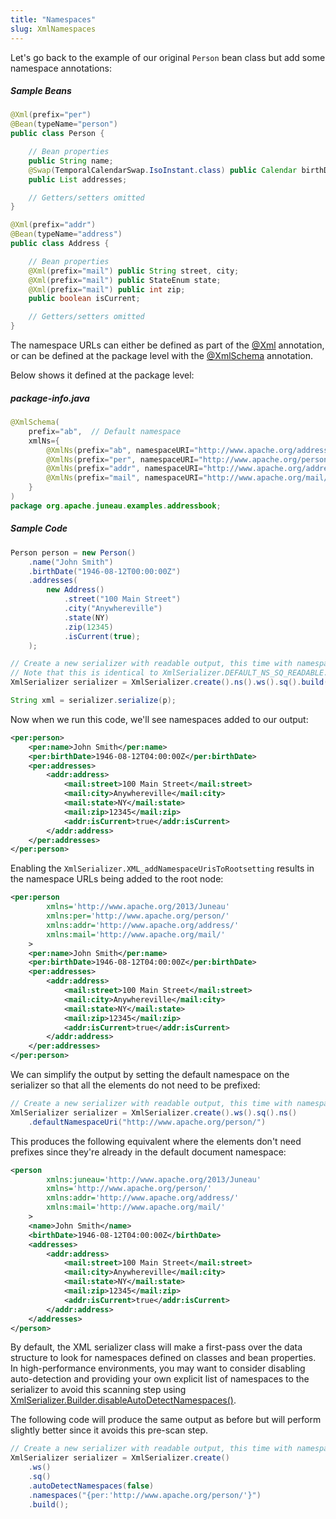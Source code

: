 ```yaml
---
title: "Namespaces"
slug: XmlNamespaces
---
```


Let's go back to the example of our original `Person` bean class but add some namespace annotations:

##### Sample Beans

```java
@Xml(prefix="per")
@Bean(typeName="person")
public class Person {

    // Bean properties
    public String name;
    @Swap(TemporalCalendarSwap.IsoInstant.class) public Calendar birthDate;
    public List addresses;

    // Getters/setters omitted
}

@Xml(prefix="addr")
@Bean(typeName="address")
public class Address {

    // Bean properties
    @Xml(prefix="mail") public String street, city;
    @Xml(prefix="mail") public StateEnum state;
    @Xml(prefix="mail") public int zip;
    public boolean isCurrent;

    // Getters/setters omitted
}
```

The namespace URLs can either be defined as part of the <a href="/site/apidocs/org/apache/juneau/xml/annotation/Xml.html" target="_blank">@Xml</a>
annotation, or can be defined at the package level with the <a href="/site/apidocs/org/apache/juneau/xml/annotation/XmlSchema.html" target="_blank">@XmlSchema</a> annotation.

Below shows it defined at the package level:

##### package-info.java

```java
@XmlSchema(
    prefix="ab",  // Default namespace
    xmlNs={
        @XmlNs(prefix="ab", namespaceURI="http://www.apache.org/addressBook/"),
        @XmlNs(prefix="per", namespaceURI="http://www.apache.org/person/"),
        @XmlNs(prefix="addr", namespaceURI="http://www.apache.org/address/"),
        @XmlNs(prefix="mail", namespaceURI="http://www.apache.org/mail/")
    }
)
package org.apache.juneau.examples.addressbook;
```

##### Sample Code

```java
Person person = new Person()
    .name("John Smith")
    .birthDate("1946-08-12T00:00:00Z")
    .addresses(
        new Address()
            .street("100 Main Street")
            .city("Anywhereville")
            .state(NY)
            .zip(12345)
            .isCurrent(true);
    );

// Create a new serializer with readable output, this time with namespaces enabled.
// Note that this is identical to XmlSerializer.DEFAULT_NS_SQ_READABLE.
XmlSerializer serializer = XmlSerializer.create().ns().ws().sq().build();

String xml = serializer.serialize(p);
```

Now when we run this code, we'll see namespaces added to our output:

```xml
<per:person>
    <per:name>John Smith</per:name>
    <per:birthDate>1946-08-12T04:00:00Z</per:birthDate>
    <per:addresses>
        <addr:address>
            <mail:street>100 Main Street</mail:street>
            <mail:city>Anywhereville</mail:city>
            <mail:state>NY</mail:state>
            <mail:zip>12345</mail:zip>
            <addr:isCurrent>true</addr:isCurrent>
        </addr:address>
    </per:addresses>
</per:person>
```

Enabling the `XmlSerializer.XML_addNamespaceUrisToRootsetting` results in the namespace URLs being added to the root
node:

```xml
<per:person
        xmlns='http://www.apache.org/2013/Juneau'
        xmlns:per='http://www.apache.org/person/'
        xmlns:addr='http://www.apache.org/address/'
        xmlns:mail='http://www.apache.org/mail/'
    >
    <per:name>John Smith</per:name>
    <per:birthDate>1946-08-12T04:00:00Z</per:birthDate>
    <per:addresses>
        <addr:address>
            <mail:street>100 Main Street</mail:street>
            <mail:city>Anywhereville</mail:city>
            <mail:state>NY</mail:state>
            <mail:zip>12345</mail:zip>
            <addr:isCurrent>true</addr:isCurrent>
        </addr:address>
    </per:addresses>
</per:person>
```


We can simplify the output by setting the default namespace on the serializer so that all the elements do not need to be
prefixed:

```java
// Create a new serializer with readable output, this time with namespaces enabled.
XmlSerializer serializer = XmlSerializer.create().ws().sq().ns()
    .defaultNamespaceUri("http://www.apache.org/person/")

```
This produces the following equivalent where the elements don't need prefixes since they're already in the default
document namespace:

```xml
<person
        xmlns:juneau='http://www.apache.org/2013/Juneau'
        xmlns='http://www.apache.org/person/'
        xmlns:addr='http://www.apache.org/address/'
        xmlns:mail='http://www.apache.org/mail/'
    >
    <name>John Smith</name>
    <birthDate>1946-08-12T04:00:00Z</birthDate>
    <addresses>
        <addr:address>
            <mail:street>100 Main Street</mail:street>
            <mail:city>Anywhereville</mail:city>
            <mail:state>NY</mail:state>
            <mail:zip>12345</mail:zip>
            <addr:isCurrent>true</addr:isCurrent>
        </addr:address>
    </addresses>
</person>
```

By default, the XML serializer class will make a first-pass over the data structure to look for namespaces defined on
classes and bean properties.
In high-performance environments, you may want to consider disabling auto-detection and providing your own explicit list
of namespaces to the serializer to avoid this scanning step using [XmlSerializer.Builder.disableAutoDetectNamespaces()](API_DOCS/org/apache/juneau/xml/XmlSerializer/Builder.html#disableAutoDetectNamespaces()).

The following code will produce the same output as before but will perform slightly better since it avoids this pre-scan
step.

```java
// Create a new serializer with readable output, this time with namespaces enabled.
XmlSerializer serializer = XmlSerializer.create()
    .ws()
    .sq()
    .autoDetectNamespaces(false)
    .namespaces("{per:'http://www.apache.org/person/'}")
    .build();
```
